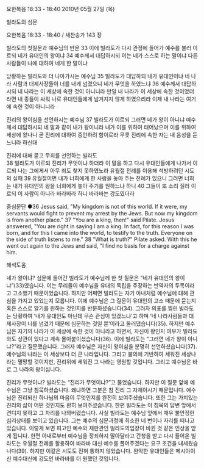 요한복음 18:33 - 18:40 
2010년 05월 27일 (목)

빌라도의 심문



요한복음 18:33 - 18:40 / 새찬송가 143 장


빌라도의 첫질문과 예수님의 반문 
33 이에 빌라도가 다시 관정에 들어가 예수를 불러 이르되 네가 유대인의 왕이냐 34 예수께서 대답하시되 이는 네가 스스로 하는 말이냐 다른 사람들이 나에 대하여 네게 한 말이냐  

당황하는 빌라도와 더 나아가시는 예수님 
35 빌라도가 대답하되 내가 유대인이냐 네 나라 사람과 대제사장들이 너를 내게 넘겼으니 네가 무엇을 하였느냐 36 예수께서 대답하시되 내 나라는 이 세상에 속한 것이 아니니라 만일 내 나라가 이 세상에 속한 것이었더라면 내 종들이 싸워 나로 유대인들에게 넘겨지지 않게 하였으리라 이제 내 나라는 여기에 속한 것이 아니니라  

진리의 왕이심을 선언하시는 예수님 
37 빌라도가 이르되 그러면 네가 왕이 아니냐 예수께서 대답하시되 네 말과 같이 내가 왕이니라 내가 이를 위하여 태어났으며 이를 위하여 세상에 왔나니 곧 진리에 대하여 증언하려 함이로라 무릇 진리에 속한 자는 내 음성을 듣느니라 하신대  

진리에 대해 묻고 무죄를 선언하는 빌라도  
38 빌라도가 이르되 진리가 무엇이냐 하더라 이 말을 하고 다시 유대인들에게 나가서 이르되 나는 그에게서 아무 죄도 찾지 못하였노라 유월절 전례를 이용해 석방하려던 시도의 실패   39 유월절이면 내가 너희에게 한 사람을 놓아 주는 전례가 있으니 그러면 너희는 내가 유대인의 왕을 너희에게 놓아 주기를 원하느냐 하니 40 그들이 또 소리 질러 이르되 이 사람이 아니라 바라바라 하니 바라바는 강도였더라  

중심문단 ●36 Jesus said, "My kingdom is not of this world. If it were, my servants would fight to prevent my arrest by the Jews. But now my kingdom is from another place." 37 "You are a king, then!" said Pilate. Jesus answered, "You are right in saying I am a king. In fact, for this reason I was born, and for this I came into the world, to testify to the truth. Everyone on the side of truth listens to me." 38 "What is truth?" Pilate asked. With this he went out again to the Jews and said, "I find no basis for a charge against him.

해석도움





네가 왕이냐?
심문에 들어간 빌라도가 예수님께 한 첫 질문은 “네가 유대인의 왕이냐”(33)였습니다. 이는 무리들이 예수님을 유대의 독립을 주장하는 반역자의 두목이라고 고소했기 때문이었습니다. 하지만 어쩌면 빌라도는 자기 아내처럼 예수님에 대해 관심을 가지고 있었는지 모릅니다. 이에 예수님은 그 질문이 유대인의 고소 때문에 묻는지 혹은 스스로 알기를 원하는 것인지를 반문하셨습니다(34). 그러자 의표를 찔린 빌라도는 당황하여 ‘내가 유대인도 아닌데 무슨 관심이 있겠느냐’고 하며 ‘네 나라사람들과 대제사장이 너를 넘겼기 때문에 심문하는 것일 뿐’이라고 둘러댔습니다(35). 하지만 예수님은 자기의 나라가 이 세상에 속한 것이 아니라고 하면서, 자신이 왕인지 여부가 빌라도와도 상관이 있다고 계속 몰아붙이셨습니다(36). 이에  빌라도는 “그러면 네가 왕이 아니냐?”라고 질문했습니다. 그러자 예수님은 자신이 왕이심을 분명히 선언하셨습니다(37). 예수님의 나라는 이 세상보다 더 큰 나라입니다. 그리고 불의에 기반하여 세워진 세상나라는 멸망할 것이지만, 진리위에 세워진 그 나라는 영원할 것입니다. 그리고 예수님은 바로 그 나라의 왕이십니다.  


진리가 무엇이냐?  빌라도는 “진리가 무엇이냐?”고 물었습니다. 하지만 이 질문 앞에 예수님은 그냥 침묵하셨습니다. 왜냐하면 그분은 참 진리 그 자체이시기 때문입니다. 예수님은 진리되신 하나님의 마음이 무엇인지를 완전히 보여주셨습니다. 또한 그는 가치있는 진리의 삶이 어떤 것인지도 환히 보여주셨습니다. 한편 빌라도는 이 침묵의 답변 앞에서 견디지 못하고 그 자리를 나와버렸습니다. 사실 빌라도는 예수님 앞에서 매우 불안정한 심리상태를 보이고 있습니다. 그는 예수의 심문과정에 최소한 네 번이나 자리를 떠나고 있습니다. 이렇게 보면 피고인 예수와 재판관인 빌라도의입장이 바뀐 것 같은 인상을 받게 됩니다. 한편 아내로부터 예수님을 정죄하지 말아달라고 간청을 받고 다시 들어온 빌라도는 유월절 전례를 활용하여 바라바 대신 예수를 풀어주겠다는 요구 조건을 내세웠습니다(39). 하지만 이같은 시도도 전혀 통하지 않았습니다. 완악한 유대인들은 메시야이신 예수대신에 강도인 바라바를 더 원했던 것입니다.